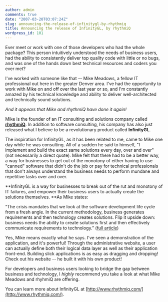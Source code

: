 ```yaml
---
author: admin
comments: true
date: "2007-03-20T03:07:24Z"
slug: announcing-the-release-of-infinitygl-by-rhythmiq
title: Announcing the release of InfinityGL, by rhythmiQ
wordpress_id: 101
---
```


Ever meet or work with one of those developers who had the whole package? This person intuitively understood the needs of business users, had the ability to consistently deliver top quality code with little or no bugs, and was one of the hands down best technical resources and coders you ever met?

I've worked with someone like that -- Mike Meadows, a fellow IT professional out here in the greater Denver area. I've had the opportunity to work with Mike on and off over the last year or so, and I'm constantly amazed by his technical knowledge and ability to deliver well-architected and technically sound solutions.

_And it appears that Mike and rhythmiQ have done it again!_

Mike is the founder of an IT consulting and solutions company called **[rhythmiQ](http://www.rhythmiq.com/)**. In addition to software consulting, his company has also just released what I believe to be a revolutionary product called **InfinityGL**.

The inspiration for InfinityGL, as it has been related to me, came to Mike one day while he was consulting. All of a sudden he said to himself, "I implement and build the exact same solutions every day, over and over" (not necessarily a direct quote). Mike felt that there had to be a better way, a way for businesses to get out of the monotony of either having to use "canned" software that didn't do the job or pay for technical professionals that don't always understand the business needs to perform mundane and repetitive tasks over and over.

**InfinityGL is a way for businesses to break out of the rut and monotony of IT failures, and empower their business users to actually create the solutions themselves. **As Mike states:

“The crisis mandates that we look at the software development life cycle from a fresh angle. In the current methodology, business generates requirements and then technology creates solutions. Flip it upside down: business needs the ability to create solutions first and then effectively communicate requirements to technology.” ([full article](http://www.rhythmiq.com/Default.aspx?ScreenId=578c48d3-81d2-4538-9bc0-86431758dae3))

Yes, Mike means exactly what he says. I've seen a demonstration of the application, and it's powerful! Through the administrative website, a user can actually define both their logical data layer as well as their application front-end. Building slick applications is as easy as dragging and dropping! Check out his website -- he built it with his own product!

For developers and business users looking to bridge the gap between business and technology, I _highly_ recommend you take a look at what Mike Meadows and rhyhmiQ are offering.

You can learn more about InfinityGL at [http://www.rhythmiq.com/](http://www.rhythmiq.com/).